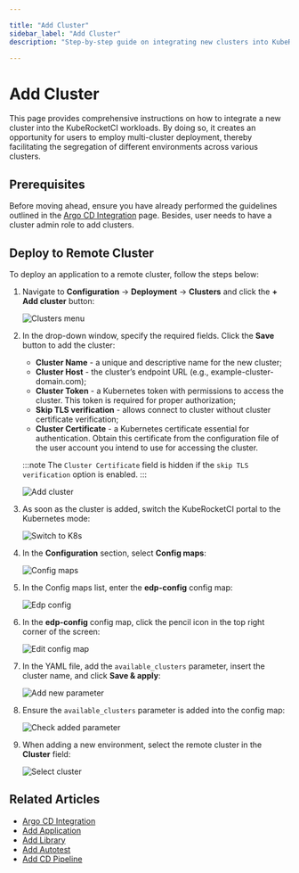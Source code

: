 ```yaml
---

title: "Add Cluster"
sidebar_label: "Add Cluster"
description: "Step-by-step guide on integrating new clusters into KubeRocketCI for multi-cluster deployment, enhancing environment segregation and management."

---
```

<!-- markdownlint-disable MD025 -->

# Add Cluster

<head>
  <link rel="canonical" href="https://docs.kuberocketci.io/docs/user-guide/add-cluster" />
</head>

This page provides comprehensive instructions on how to integrate a new cluster into the KubeRocketCI workloads. By doing so, it creates an opportunity for users to employ multi-cluster deployment, thereby facilitating the segregation of different environments across various clusters.

## Prerequisites

Before moving ahead, ensure you have already performed the guidelines outlined in the [Argo CD Integration](../operator-guide/cd/argocd-integration.md#deploy-argo-cd-application-to-remote-cluster-optional) page. Besides, user needs to have a cluster admin role to add clusters.

## Deploy to Remote Cluster

To deploy an application to a remote cluster, follow the steps below:

1. Navigate to **Configuration** -> **Deployment** -> **Clusters** and click the **+ Add cluster** button:

    ![Clusters menu](../assets/user-guide/add_new_cluster.png "Clusters menu")

2. In the drop-down window, specify the required fields. Click the **Save** button to add the cluster:

    * **Cluster Name** - a unique and descriptive name for the new cluster;
    * **Cluster Host** - the cluster’s endpoint URL (e.g., example-cluster-domain.com);
    * **Cluster Token** - a Kubernetes token with permissions to access the cluster. This token is required for proper authorization;
    * **Skip TLS verification** - allows connect to cluster without cluster certificate verification;
    * **Cluster Certificate** - a Kubernetes certificate essential for authentication. Obtain this certificate from the configuration file of the user account you intend to use for accessing the cluster.

    :::note
      The `Cluster Certificate` field is hidden if the `skip TLS verification` option is enabled.
    :::

    ![Add cluster](../assets/user-guide/krci-portal-add-cluster.png "Add cluster")

3. As soon as the cluster is added, switch the KubeRocketCI portal to the Kubernetes mode:

    ![Switch to K8s](../assets/user-guide/add-cluster-switch-to-k8s.png "Switch to K8s")

4. In the **Configuration** section, select **Config maps**:

    ![Config maps](../assets/user-guide/add-cluster-enter-config-maps.png "Config maps")

5. In the Config maps list, enter the **edp-config** config map:

    ![Edp config](../assets/user-guide/add-cluster-edp-config.png "Edp config")

6. In the **edp-config** config map, click the pencil icon in the top right corner of the screen:

    ![Edit config map](../assets/user-guide/add-cluster-edit-config-map.png "Edit config map")

7. In the YAML file, add the `available_clusters` parameter, insert the cluster name, and click **Save & apply**:

    ![Add new parameter](../assets/user-guide/add-available-clusters.png "Add new parameter")

8. Ensure the `available_clusters` parameter is added into the config map:

    ![Check added parameter](../assets/user-guide/add-cluster-check-parameter.png "Check added parameter")

9. When adding a new environment, select the remote cluster in the **Cluster** field:

    ![Select cluster](../assets/user-guide/select-cluster.png "Select cluster")

## Related Articles

* [Argo CD Integration](../operator-guide/cd/argocd-integration.md)
* [Add Application](add-application.md)
* [Add Library](add-library.md)
* [Add Autotest](add-autotest.md)
* [Add CD Pipeline](add-cd-pipeline.md)
